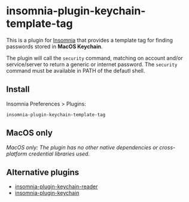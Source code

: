 # insomnia-plugin-keychain-template-tag

This is a plugin for [Insomnia](https://insomnia.rest) that provides a template
tag for finding passwords stored in **MacOS Keychain**.

The plugin will call the `security` command, matching on account and/or
service/server to return a generic or internet password. The `security` command
must be available in PATH of the defautl shell.

## Install

Insomnia Preferences > Plugins:

`insomnia-plugin-keychain-template-tag`

## MacOS only

_MacOS only: The plugin has no other native dependencies or cross-platform
credential libraries used._

## Alternative plugins

- [insomnia-plugin-keychain-reader
  ](https://www.npmjs.com/package/insomnia-plugin-keychain-reader)
- [insomnia-plugin-keychain](https://www.npmjs.com/package/insomnia-plugin-keychain)
